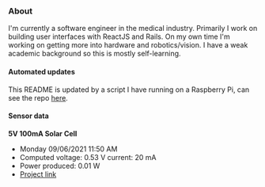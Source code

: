 ### About
I'm currently a software engineer in the medical industry. Primarily I work on building user interfaces with ReactJS and Rails. On my own time I'm working on getting more into hardware and robotics/vision. I have a weak academic background so this is mostly self-learning.

#### Automated updates
This README is updated by a script I have running on a Raspberry Pi, can see the repo [here](https://github.com/jdc-cunningham/raspi-git-repo-updater).

#### Sensor data
**5V 100mA Solar Cell**
- Monday 09/06/2021 11:50 AM
- Computed voltage: 0.53 V current: 20 mA
- Power produced: 0.01 W
- [Project link](https://github.com/jdc-cunningham/raspisolarplotter)